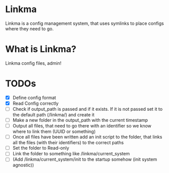 # Linkma
Linkma is a config management system, that uses symlinks to place configs where they need to go.

# What is Linkma?
Linkma config files, admin!

# TODOs
- [X] Define config format
- [X] Read Config correctly
- [ ] Check if output_path is passed and if it exists. If it is not passed set it to the default path (/linkma/) and create it
- [ ] Make a new folder in the output_path with the current timestamp
- [ ] Output all files, that need to go there with an identifier so we know where to link them (UUID or something)
- [ ] Once all files have been written add an init script to the folder, that links all the files (with their identifiers) to the correct paths
- [ ] Set the folder to Read-only
- [ ] Link the folder to something like /linkma/current_system
- [ ] (Add /linkma/current_system/init to the startup somehow (init system agnostic))
